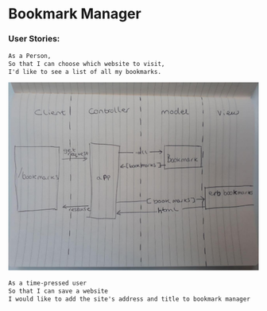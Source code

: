 # Bookmark Manager

### User Stories:
```
As a Person,
So that I can choose which website to visit,
I'd like to see a list of all my bookmarks.
```
![domain-model-bookmarks](https://github.com/LornaHa/bookmark-manager/blob/master/domain-model-bookmarks.jpg)

```
As a time-pressed user
So that I can save a website
I would like to add the site's address and title to bookmark manager
```
